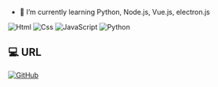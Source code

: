 - 🌱 I’m currently learning Python, Node.js, Vue.js, electron.js

<img alt="Html" src ="https://img.shields.io/badge/HTML5-E34F26.svg?&style=for-the-badge&logo=HTML5&logoColor=white"/> <img alt="Css" src ="https://img.shields.io/badge/CSS3-1572B6.svg?&style=for-the-badge&logo=CSS3&logoColor=white"/> <img alt="JavaScript" src ="https://img.shields.io/badge/JavaScriipt-F7DF1E.svg?&style=for-the-badge&logo=JavaScript&logoColor=black"/> <img alt="Python" src ="https://img.shields.io/badge/Python-3776AB.svg?&style=for-the-badge&logo=Python&logoColor=white"/> 

## 💻 URL
<a href = "https://github.com/coder-in-daegu"><img alt="GitHub" src ="https://img.shields.io/badge/GitHub-181717.svg?&style=for-the-badge&logo=GitHub&logoColor=white"/></a>
